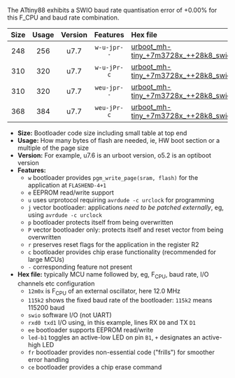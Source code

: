 The ATtiny88 exhibits a SWIO baud rate quantisation error of +0.00% for this F_CPU and baud rate combination.

|Size|Usage|Version|Features|Hex file|
|:-:|:-:|:-:|:-:|:--|
|248|256|u7.7|`w-u-jpr--`|[urboot_mh-tiny_+7m3728x_++28k8_swio_rxd7_txd6_led+d0.hex](https://raw.githubusercontent.com/stefanrueger/urboot.hex/main/boards/mh-tiny/external_oscillator/fcpu_+7m3728x/br_++28k8/urboot_mh-tiny_+7m3728x_++28k8_swio_rxd7_txd6_led+d0.hex)|
|310|320|u7.7|`w-u-jPr-c`|[urboot_mh-tiny_+7m3728x_++28k8_swio_rxd7_txd6_led+d0_fr_ce.hex](https://raw.githubusercontent.com/stefanrueger/urboot.hex/main/boards/mh-tiny/external_oscillator/fcpu_+7m3728x/br_++28k8/urboot_mh-tiny_+7m3728x_++28k8_swio_rxd7_txd6_led+d0_fr_ce.hex)|
|310|320|u7.7|`weu-jpr--`|[urboot_mh-tiny_+7m3728x_++28k8_swio_rxd7_txd6_ee_led+d0.hex](https://raw.githubusercontent.com/stefanrueger/urboot.hex/main/boards/mh-tiny/external_oscillator/fcpu_+7m3728x/br_++28k8/urboot_mh-tiny_+7m3728x_++28k8_swio_rxd7_txd6_ee_led+d0.hex)|
|368|384|u7.7|`weu-jPr-c`|[urboot_mh-tiny_+7m3728x_++28k8_swio_rxd7_txd6_ee_led+d0_fr_ce.hex](https://raw.githubusercontent.com/stefanrueger/urboot.hex/main/boards/mh-tiny/external_oscillator/fcpu_+7m3728x/br_++28k8/urboot_mh-tiny_+7m3728x_++28k8_swio_rxd7_txd6_ee_led+d0_fr_ce.hex)|

- **Size:** Bootloader code size including small table at top end
- **Usage:** How many bytes of flash are needed, ie, HW boot section or a multiple of the page size
- **Version:** For example, u7.6 is an urboot version, o5.2 is an optiboot version
- **Features:**
  + `w` bootloader provides `pgm_write_page(sram, flash)` for the application at `FLASHEND-4+1`
  + `e` EEPROM read/write support
  + `u` uses urprotocol requiring `avrdude -c urclock` for programming
  + `j` vector bootloader: applications *need to be patched externally*, eg, using `avrdude -c urclock`
  + `p` bootloader protects itself from being overwritten
  + `P` vector bootloader only: protects itself and reset vector from being overwritten
  + `r` preserves reset flags for the application in the register R2
  + `c` bootloader provides chip erase functionality (recommended for large MCUs)
  + `-` corresponding feature not present
- **Hex file:** typically MCU name followed by, eg, F<sub>CPU</sub>, baud rate, I/O channels etc configuration
  + `12m0x` is F<sub>CPU</sub> of an external oscillator, here 12.0 MHz
  + `115k2` shows the fixed baud rate of the bootloader: `115k2` means 115200 baud
  + `swio` software I/O (not UART)
  + `rxd0 txd1` I/O using, in this example, lines RX `D0` and TX `D1`
  + `ee` bootloader supports EEPROM read/write
  + `led-b1` toggles an active-low LED on pin `B1`, `+` designates an active-high LED
  + `fr` bootloader provides non-essential code ("frills") for smoother error handling
  + `ce` bootloader provides a chip erase command

